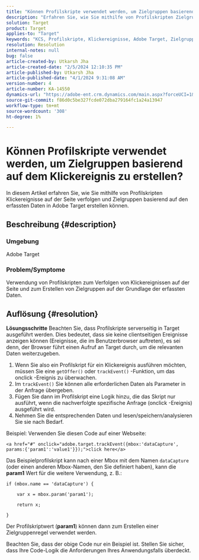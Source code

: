 ```yaml
---
title: "Können Profilskripte verwendet werden, um Zielgruppen basierend auf dem Klick-Ereignis zu erstellen?"
description: "Erfahren Sie, wie Sie mithilfe von Profilskripten Zielgruppen erstellen können, die auf den erfassten Daten in Adobe Target basieren."
solution: Target
product: Target
applies-to: "Target"
keywords: "KCS, Profilskripte, Klickereignisse, Adobe Target, Zielgruppen erstellen, onclick"
resolution: Resolution
internal-notes: null
bug: false
article-created-by: Utkarsh Jha
article-created-date: "2/5/2024 12:10:35 PM"
article-published-by: Utkarsh Jha
article-published-date: "4/1/2024 9:31:08 AM"
version-number: 4
article-number: KA-14550
dynamics-url: "https://adobe-ent.crm.dynamics.com/main.aspx?forceUCI=1&pagetype=entityrecord&etn=knowledgearticle&id=a16c748c-1fc4-ee11-9079-6045bd0065f9"
source-git-commit: f86d0c5be327fcde072dba279164fc1a24a13947
workflow-type: tm+mt
source-wordcount: '308'
ht-degree: 1%

---
```


# Können Profilskripte verwendet werden, um Zielgruppen basierend auf dem Klickereignis zu erstellen?


In diesem Artikel erfahren Sie, wie Sie mithilfe von Profilskripten Klickereignisse auf der Seite verfolgen und Zielgruppen basierend auf den erfassten Daten in Adobe Target erstellen können.

## Beschreibung {#description}


### Umgebung

Adobe Target

### Problem/Symptome

Verwendung von Profilskripten zum Verfolgen von Klickereignissen auf der Seite und zum Erstellen von Zielgruppen auf der Grundlage der erfassten Daten.


## Auflösung {#resolution}


<b>Lösungsschritte</b>
Beachten Sie, dass Profilskripte serverseitig in Target ausgeführt werden. Dies bedeutet, dass sie keine clientseitigen Ereignisse anzeigen können (Ereignisse, die im Benutzerbrowser auftreten), es sei denn, der Browser führt einen Aufruf an Target durch, um die relevanten Daten weiterzugeben.

1. Wenn Sie also ein Profilskript für ein Klickereignis ausführen möchten, müssen Sie eine `getOffer()` oder `trackEvent()` -Funktion, um das onclick -Ereignis zu überwachen.
2. Im `trackEvent()` Sie können alle erforderlichen Daten als Parameter in der Anfrage übergeben.
3. Fügen Sie dann im Profilskript eine Logik hinzu, die das Skript nur ausführt, wenn die nachverfolgte spezifische Anfrage (onclick -Ereignis) ausgeführt wird.
4. Nehmen Sie die entsprechenden Daten und lesen/speichern/analysieren Sie sie nach Bedarf.


Beispiel: Verwenden Sie diesen Code auf einer Webseite:

`<a href="#" onclick="adobe.target.trackEvent({mbox:'dataCapture', params:{'param1':'value1'}});">click here</a>`

Das Beispielprofilskript kann nach einer Mbox mit dem Namen `dataCapture` (oder einen anderen Mbox-Namen, den Sie definiert haben), kann die <b>param1</b> Wert für die weitere Verwendung, z. B.:


```
if (mbox.name == 'dataCapture') {
```


`    var x = mbox.param('param1'); `

`    return x; `

`}`

Der Profilskriptwert (<b>param1</b>) können dann zum Erstellen einer Zielgruppenregel verwendet werden.

Beachten Sie, dass der obige Code nur ein Beispiel ist. Stellen Sie sicher, dass Ihre Code-Logik die Anforderungen Ihres Anwendungsfalls überdeckt.
